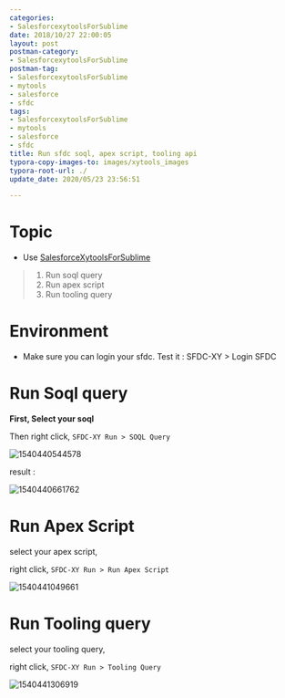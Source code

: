 ```yaml
---
categories:
- SalesforcexytoolsForSublime
date: 2018/10/27 22:00:05
layout: post
postman-category:
- SalesforcexytoolsForSublime
postman-tag:
- SalesforcexytoolsForSublime
- mytools
- salesforce
- sfdc
tags:
- SalesforcexytoolsForSublime
- mytools
- salesforce
- sfdc
title: Run sfdc soql, apex script, tooling api
typora-copy-images-to: images/xytools_images
typora-root-url: ./
update_date: 2020/05/23 23:56:51

---
```


# Topic

* Use [SalesforceXytoolsForSublime](http://salesforcexytools.com/categories/SalesforcexytoolsForSublime/) 

> 1. Run soql query
> 2. Run apex script
> 3. Run tooling query
>

# Environment

- Make sure you can login your sfdc. Test it : SFDC-XY > Login SFDC


# Run Soql query

**First, Select your soql**

Then right click, `SFDC-XY Run > SOQL Query`

![1540440544578](/blog/images/xytools_images/1540440544578.png)



result :

![1540440661762](/blog/images/xytools_images/1540440661762.png)



# Run Apex Script

select your apex script, 

 right click, `SFDC-XY Run > Run Apex Script`

![1540441049661](/blog/images/xytools_images/1540441049661.png)

# Run Tooling query

select your tooling query, 

 right click, `SFDC-XY Run > Tooling Query`

![1540441306919](/blog/images/xytools_images/1540441306919.png)